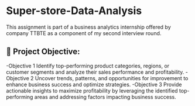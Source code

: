 # Super-store-Data-Analysis
This assignment is part of a business
analytics internship offered by company TTBTE
as a component of my second
interview round.

## 🚀 Project Objective:
-Objective 1
Identify top-performing product
categories, regions, or customer
segments and analyze their
sales performance and
profitability.
-Objective 2
Uncover trends, patterns, and
opportunities for improvement to
enhance business success and
optimize strategies.
-Objective 3
Provide actionable insights to
maximize profitability by leveraging
the identified top-performing areas
and addressing factors impacting
business success.
